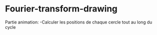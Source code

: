 # Fourier-transform-drawing
Partie animation: -Calculer les positions de chaque cercle tout au long du cycle
